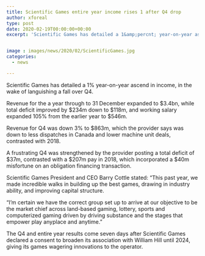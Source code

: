 ```yaml
---
title: Scientific Games entire year income rises 1 after Q4 drop
author: xforeal 
type: post
date: 2020-02-19T00:00:00+00:00
excerpt: 'Scientific Games has detailed a 1&amp;percnt; year-on-year ascend in income, subsequent to languishing a fall over Q4 '


image : images/news/2020/02/ScientificGames.jpg
categories:
  - news

---
```

Scientific Games has detailed a 1&percnt; year-on-year ascend in income, in the wake of languishing a fall over Q4.

Revenue for the a year through to 31 December expanded to $3.4bn, while total deficit improved by $234m down to $118m, and working salary expanded 105&percnt; from the earlier year to $546m.

Revenue for Q4 was down 3&percnt; to $863m, which the provider says was down to less dispatches in Canada and lower machine unit deals, contrasted with 2018.

A frustrating Q4 was strengthened by the provider posting a total deficit of $37m, contrasted with a $207m pay in 2018, which incorporated a $40m misfortune on an obligation financing transaction.

Scientific Games President and CEO Barry Cottle stated: &ldquo;This past year, we made incredible walks in building up the best games, drawing in industry ability, and improving capital structure.

&ldquo;I&rsquo;m certain we have the correct group set up to arrive at our objective to be the market chief across land-based gaming, lottery, sports and computerized gaming driven by driving substance and the stages that empower play anyplace and anytime.&rdquo;

The Q4 and entire year results come seven days after Scientific Games declared a consent to broaden its association with William Hill until 2024, giving its games wagering innovations to the operator.